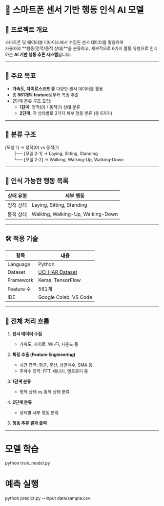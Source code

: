 # 📱 스마트폰 센서 기반 행동 인식 AI 모델

## 📌 프로젝트 개요

스마트폰 및 웨어러블 디바이스에서 수집된 센서 데이터를 활용하여  
사용자의 **행동(정적/동적 상태)**을 분류하고, 세부적으로 6가지 활동 유형으로 인식하는 **AI 기반 행동 추론 시스템**입니다.

---

## 🎯 주요 목표

- **가속도, 자이로스코프 등** 다양한 센서 데이터를 활용
- 총 **561개의 feature**로부터 특징 추출
- 2단계 분류 구조 도입:
  - **1단계**: 정적(0) / 동적(1) 상태 분류
  - **2단계**: 각 상태별로 3가지 세부 행동 분류 (총 6가지)

---

## 🧠 분류 구조
[모델 1] → 정적(0) vs 동적(1)<br>
  ├── [모델 2-1] → Laying, Sitting, Standing<br>
  └── [모델 2-2] → Walking, Walking-Up, Walking-Down

---

## 🧾 인식 가능한 행동 목록

| 상태 유형 | 세부 행동 |
|-----------|-----------|
| 정적 상태 | Laying, Sitting, Standing |
| 동적 상태 | Walking, Walking-Up, Walking-Down |

---

## 🛠️ 적용 기술

| 항목        | 내용 |
|-------------|------|
| Language    | Python |
| Dataset     | [UCI HAR Dataset](https://archive.ics.uci.edu/ml/datasets/human+activity+recognition+using+smartphones) |
| Framework   | Keras, TensorFlow |
| Feature 수  | 561개 |
| IDE         | Google Colab, VS Code |

---

## 🧬 전체 처리 흐름

1. **센서 데이터 수집**  
   - 가속도, 자이로, Wi-Fi, 사운드 등

2. **특징 추출 (Feature Engineering)**  
   - 시간 영역: 평균, 분산, 상관계수, SMA 등  
   - 주파수 영역: FFT, 에너지, 엔트로피 등

3. **1단계 분류**  
   - 정적 상태 vs 동적 상태 분류

4. **2단계 분류**  
   - 상태별 세부 행동 분류

5. **행동 추론 결과 출력**

---
<!--
## ▶️ 실행 방법

```bash
# 필수 패키지 설치
pip install tensorflow keras pandas numpy scikit-learn
-->

# 모델 학습
python train_model.py

# 예측 실행
python predict.py --input data/sample.csv

